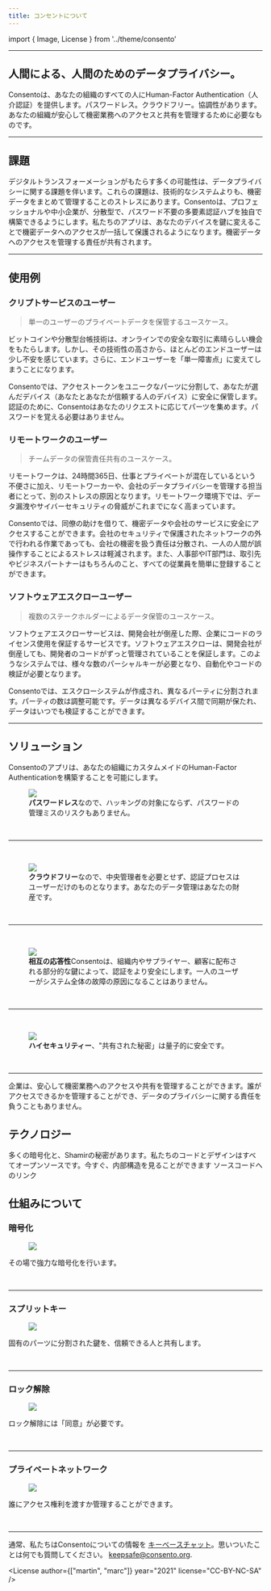```yaml
---
title: コンセントについて
---
```

import { Image, License } from '../theme/consento'

--- 

## 人間による、人間のためのデータプライバシー。

Consentoは、あなたの組織のすべての人にHuman-Factor Authentication（人介認証）を提供します。パスワードレス。クラウドフリー。協調性があります。あなたの組織が安心して機密業務へのアクセスと共有を管理するために必要なものです。

---

## 課題

デジタルトランスフォーメーションがもたらす多くの可能性は、データプライバシーに関する課題を伴います。これらの課題は、技術的なシステムよりも、機密データをまとめて管理することのストレスにあります。Consentoは、プロフェッショナルや中小企業が、分散型で、パスワード不要の多要素認証ハブを独自で構築できるようにします。私たちのアプリは、あなたのデバイスを鍵に変えることで機密データへのアクセスが一括して保護されるようになります。機密データへのアクセスを管理する責任が共有されます。

---

## 使用例
### クリプトサービスのユーザー
> 単一のユーザーのプライベートデータを保管するユースケース。

ビットコインや分散型台帳技術は、オンラインでの安全な取引に素晴らしい機会をもたらします。しかし、その技術性の高さから、ほとんどのエンドユーザーは少し不安を感じています。さらに、エンドユーザーを「単一障害点」に変えてしまうことになります。

Consentoでは、アクセストークンをユニークなパーツに分割して、あなたが選んだデバイス（あなたとあなたが信頼する人のデバイス）に安全に保管します。認証のために、Consentoはあなたのリクエストに応じてパーツを集めます。パスワードを覚える必要はありません。

### リモートワークのユーザー
> チームデータの保管責任共有のユースケース。

リモートワークは、24時間365日、仕事とプライベートが混在しているという不便さに加え、リモートワーカーや、会社のデータプライバシーを管理する担当者にとって、別のストレスの原因となります。リモートワーク環境下では、データ漏洩やサイバーセキュリティの脅威がこれまでになく高まっています。

Consentoでは、同僚の助けを借りて、機密データや会社のサービスに安全にアクセスすることができます。会社のセキュリティで保護されたネットワークの外で行われる作業であっても、会社の機密を扱う責任は分散され、一人の人間が誤操作することによるストレスは軽減されます。また、人事部やIT部門は、取引先やビジネスパートナーはもちろんのこと、すべての従業員を簡単に登録することができます。

### ソフトウェアエスクローユーザー
> 複数のステークホルダーによるデータ保管のユースケース。

ソフトウェアエスクローサービスは、開発会社が倒産した際、企業にコードのライセンス使用を保証するサービスです。ソフトウェアエスクローは、開発会社が倒産しても、開発者のコードがずっと管理されていることを保証します。このようなシステムでは、様々な数のパーシャルキーが必要となり、自動化やコードの検証が必要となります。

Consentoでは、エスクローシステムが作成され、異なるパーティに分割されます。パーティの数は調整可能です。データは異なるデバイス間で同期が保たれ、データはいつでも検証することができます。

---

## ソリューション
Consentoのアプリは、あなたの組織にカスタムメイドのHuman-Factor Authenticationを構築することを可能にします。
 
<figure className="kg-card kg-image-card kg-card-hascaption">
  <img src="/img/tanja/cc-by-nc-sa/icons/passwordless.svg" style={{ float: 'left', width: '20%' }} />
<figcaption><strong>パスワードレス</strong>なので、ハッキングの対象にならず、パスワードの管理ミスのリスクもありません。</figcaption>
</figure>
<br/>

---

<br/>
<figure className="kg-card kg-image-card kg-card-hascaption">
  <img src="/img/tanja/cc-by-nc-sa/icons/icon_lock.svg" style={{ float: 'left', width: '20%' }} />
<figcaption><strong>クラウドフリー</strong>なので、中央管理者を必要とせず、認証プロセスはユーザーだけのものとなります。あなたのデータ管理はあなたの財産です。</figcaption>
</figure>
<br/>

---

<br/>
<figure className="kg-card kg-image-card kg-card-hascaption">
  <img src="/img/tanja/cc-by-nc-sa/icons/collaborative.svg" style={{ float: 'left', width: '20%' }} />
<figcaption><strong>相互の応答性</strong>Consentoは、組織内やサプライヤー、顧客に配布される部分的な鍵によって、認証をより安全にします。一人のユーザーがシステム全体の故障の原因になることはありません。</figcaption>
</figure>
<br/>

---

<br/>
<figure className="kg-card kg-image-card kg-card-hascaption">
  <img src="/img/tanja/cc-by-nc-sa/icons/icon_lock.svg" style={{ float: 'left', width: '20%' }} />
<figcaption><strong>‌ハイセキュリティー</strong>、"共有された秘密」は量子的に安全です。</figcaption>
</figure>
<br/>

---

企業は、安心して機密業務へのアクセスや共有を管理することができます。誰がアクセスできるかを管理することができ、データのプライバシーに関する責任を負うこともありません。

## テクノロジー
多くの暗号化と、Shamirの秘密があります。私たちのコードとデザインはすべてオープンソースです。今すぐ、内部構造を見ることができます ソースコードへのリンク

## 仕組みについて


### 暗号化

<figure className="kg-card kg-image-card kg-card-hascaption">
<img src="/img/tanja/cc-by-nc-sa/illustrations/04-how-to-1.svg" style={{ float: 'left', width: '20%' }} />
</figure>

その場で強力な暗号化を行います。

<br/>

---
 
### スプリットキー

<figure className="kg-card kg-image-card kg-card-hascaption">
<img src="/img/tanja/cc-by-nc-sa/illustrations/04-how-to-2.svg" style={{ float: 'left', width: '20%' }} />
</figure>

固有のパーツに分割された鍵を、信頼できる人と共有します。

<br/>

---

### ロック解除

<figure className="kg-card kg-image-card kg-card-hascaption">
<img src="/img/tanja/cc-by-nc-sa/illustrations/04-how-to-3.svg" style={{ float: 'left', width: '20%' }} />
</figure>

ロック解除には「同意」が必要です。

<br/>

---

### プライベートネットワーク

<figure className="kg-card kg-image-card kg-card-hascaption">
<img src="/img/tanja/cc-by-nc-sa/illustrations/04-how-to-4.svg" style={{ float: 'left', width: '20%' }} />
</figure>

誰にアクセス権利を渡すか管理することができます。

<br/>

---


通常、私たちはConsentoについての情報を <a href="https://keybase.io/team/consento">キーベースチャット</a>。思いついたことは何でも質問してください。 [keepsafe@consento.org](mailto:keepsafe@consento.org).

<License author={["martin", "marc"]} year="2021" license="CC-BY-NC-SA" />
